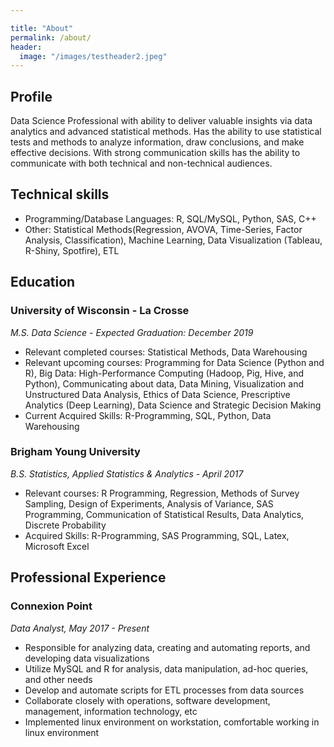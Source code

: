 ```yaml
---

title: "About"
permalink: /about/
header:
  image: "/images/testheader2.jpeg"
---
```


## Profile
Data Science Professional with ability to deliver valuable insights via data analytics and advanced statistical
methods. Has the ability to use statistical tests and methods to analyze information, draw conclusions, and make
effective decisions. With strong communication skills has the ability to communicate with both technical and
non-technical audiences.

## Technical skills
- Programming/Database Languages: R, SQL/MySQL, Python, SAS, C++
- Other: Statistical Methods(Regression, AVOVA, Time-Series, Factor Analysis, Classification), Machine Learning, Data Visualization (Tableau, R-Shiny, Spotfire), ETL

## Education
### University of Wisconsin - La Crosse
*M.S. Data Science - Expected Graduation: December 2019*
- Relevant completed courses: Statistical Methods, Data Warehousing
- Relevant upcoming courses: Programming for Data Science (Python and R), Big Data:
High-Performance Computing (Hadoop, Pig, Hive, and Python), Communicating about data, Data
Mining, Visualization and Unstructured Data Analysis, Ethics of Data Science, Prescriptive Analytics
(Deep Learning), Data Science and Strategic Decision Making
- Current Acquired Skills: R-Programming, SQL, Python, Data Warehousing

### Brigham Young University
*B.S. Statistics, Applied Statistics & Analytics - April 2017*
- Relevant courses: R Programming, Regression, Methods of Survey Sampling, Design of Experiments,
Analysis of Variance, SAS Programming, Communication of Statistical Results, Data Analytics, Discrete
Probability
- Acquired Skills: R-Programming, SAS Programming, SQL, Latex, Microsoft Excel

## Professional Experience
### Connexion Point
*Data Analyst, May 2017 - Present*
- Responsible for analyzing data, creating and automating reports, and developing data visualizations
- Utilize MySQL and R for analysis, data manipulation, ad-hoc queries, and other needs
- Develop and automate scripts for ETL processes from data sources
- Collaborate closely with operations, software development, management, information technology, etc
- Implemented linux environment on workstation, comfortable working in linux environment
